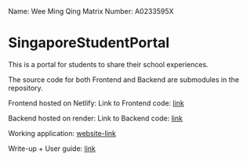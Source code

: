 Name: Wee Ming Qing
Matrix Number: A0233595X


# SingaporeStudentPortal
This is a portal for students to share their school experiences.


The source code for both Frontend and Backend are submodules in the repository.

Frontend hosted on Netlify:
Link to Frontend code: [link](https://github.com/WeeMingQing/SingaporeStudentPortal-Frontend)

Backend hosted on render:
Link to Backend code: [link](https://github.com/WeeMingQing/SingaporeStudentPortal-API)


Working application: [website-link](https://mq-ssp.netlify.app)

Write-up + User guide: [link](/WeeMingQing_A0233595X_FinalWriteup)
 
